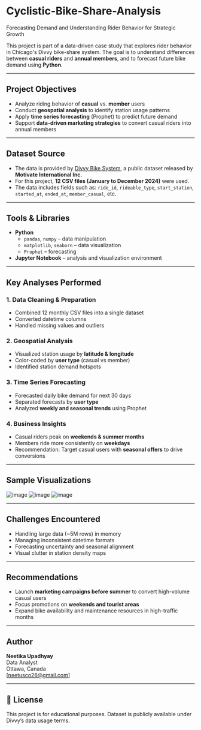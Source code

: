 # Cyclistic-Bike-Share-Analysis
Forecasting Demand and Understanding Rider Behavior for Strategic Growth

This project is part of a data-driven case study that explores rider behavior in Chicago's Divvy bike-share system. The goal is to understand differences between **casual riders** and **annual members**, and to forecast future bike demand using **Python**.

---

## Project Objectives

- Analyze riding behavior of **casual** vs. **member** users
- Conduct **geospatial analysis** to identify station usage patterns
- Apply **time series forecasting** (Prophet) to predict future demand
- Support **data-driven marketing strategies** to convert casual riders into annual members

---

## Dataset Source

- The data is provided by [Divvy Bike System](https://divvybikes.com/system-data), a public dataset released by **Motivate International Inc.**
- For this project, **12 CSV files (January to December 2024)** were used.
- The data includes fields such as: `ride_id`, `rideable_type`, `start_station`, `started_at`, `ended_at`, `member_casual`, etc.

---

## Tools & Libraries

- **Python**
  - `pandas`, `numpy` – data manipulation
  - `matplotlib`, `seaborn` – data visualization
  - `Prophet` – forecasting
- **Jupyter Notebook** – analysis and visualization environment

---

## Key Analyses Performed

### 1. Data Cleaning & Preparation
- Combined 12 monthly CSV files into a single dataset
- Converted datetime columns
- Handled missing values and outliers

### 2. Geospatial Analysis
- Visualized station usage by **latitude & longitude**
- Color-coded by **user type** (casual vs member)
- Identified station demand hotspots

### 3. Time Series Forecasting
- Forecasted daily bike demand for next 30 days
- Separated forecasts by **user type**
- Analyzed **weekly and seasonal trends** using Prophet

### 4. Business Insights
- Casual riders peak on **weekends & summer months**
- Members ride more consistently on **weekdays**
- Recommendation: Target casual users with **seasonal offers** to drive conversions

---

## Sample Visualizations

![image](https://github.com/user-attachments/assets/387e2370-7088-4747-9a84-133392831f30)
![image](https://github.com/user-attachments/assets/91c046e2-8b63-48a4-bc94-20e4a92bfd32)
![image](https://github.com/user-attachments/assets/e5ac356c-ffed-483f-9560-e127406579f9)

---

## Challenges Encountered

- Handling large data (~5M rows) in memory
- Managing inconsistent datetime formats
- Forecasting uncertainty and seasonal alignment
- Visual clutter in station density maps

---

## Recommendations

- Launch **marketing campaigns before summer** to convert high-volume casual users
- Focus promotions on **weekends and tourist areas**
- Expand bike availability and maintenance resources in high-traffic months

---

## Author

**Neetika Upadhyay**  
Data Analyst  
Ottawa, Canada  
[neetusco26@gmail.com]

---

## 📄 License

This project is for educational purposes. Dataset is publicly available under Divvy’s data usage terms.

